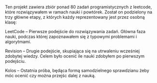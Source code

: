 Ten projekt zawiera zbiór ponad 80 zadań programistycznych z leetcode, które rozwiązywałem w ramach nauki i powtórek. Został on podzielony na trzy główne etapy, z których każdy reprezentowany jest przez osobną klasę:

LeetCode – Pierwsze podejście do rozwiązywania zadań. Główna faza nauki, podczas której zapoznawałem się z typowymi problemami i algorytmami.

Revision – Drugie podejście, skupiająca się na utrwaleniu wcześniej zdobytej wiedzy. Celem było ocenić ile nauki zdobyłem po pierwszym podejściu.

Kolos – Ostatnia próba, będąca formą samodzielnego sprawdzianu żeby móc ocenić czy można przejśc dalej z nauką.

